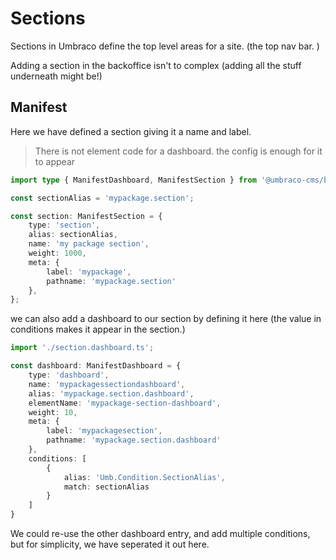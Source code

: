 # Sections

Sections in Umbraco define the top level areas for a site. (the top nav bar. )

Adding a section in the backoffice isn't to complex (adding all the stuff underneath might be!)

## Manifest

Here we have defined a section giving it a name and label.

> There is not element code for a dashboard. the config is enough for it to appear

```ts
import type { ManifestDashboard, ManifestSection } from '@umbraco-cms/backoffice/extension-registry';

const sectionAlias = 'mypackage.section';

const section: ManifestSection = {
    type: 'section',
    alias: sectionAlias,
    name: 'my package section',
    weight: 1000,
    meta: {
        label: 'mypackage',
        pathname: 'mypackage.section'
    },
};
```

we can also add a dashboard to our section by defining it here (the value in conditions makes it appear in the section.)

```ts
import './section.dashboard.ts';

const dashboard: ManifestDashboard = {
    type: 'dashboard',
    name: 'mypackagessectiondashboard',
    alias: 'mypackage.section.dashboard',
    elementName: 'mypackage-section-dashboard',
    weight: 10,
    meta: {
        label: 'mypackagesection',
        pathname: 'mypackage.section.dashboard'
    },
    conditions: [
        {
            alias: 'Umb.Condition.SectionAlias',
            match: sectionAlias
        }
    ]
}
```
We could re-use the other dashboard entry, and add multiple conditions, but for simplicity, we have seperated it out here.